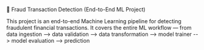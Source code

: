 🚨 Fraud Transaction Detection (End-to-End ML Project)

This project is an end-to-end Machine Learning pipeline for detecting fraudulent financial transactions.
It covers the entire ML workflow — from data ingestion --> data validation --> data transformation --> model trainer --> model evaluation --> prediction

